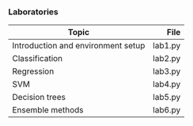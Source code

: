 ### Laboratories

| Topic             | File |
| ----------------- | ---: |
| Introduction and environment setup  | lab1.py |
| Classification     | lab2.py |
| Regression         | lab3.py |
| SVM                | lab4.py |
| Decision trees     | lab5.py |
| Ensemble methods   | lab6.py |
